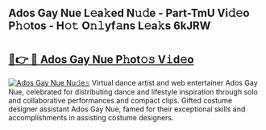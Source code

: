 ## Ados Gay Nue L𝚎a𝚔ed N𝚞𝚍e - Part-TmU Vi𝚍𝚎o P𝚑𝚘tos - H𝚘𝚝 O𝚗𝚕yf𝚊ns L𝚎a𝚔s 6kJRW

# <h2><a href="http://kf97p8.oniu.top/?m=Ados+Gay+Nue">🔗👉 🔴 Ados Gay Nue P𝚑ot𝚘𝚜 V𝚒d𝚎o</a></h2>

[![Ados Gay Nue Nu𝚍e𝚜](https://i.imgur.com/0qMVB7G.gif)](http://kf97p8.oniu.top/?m=Ados+Gay+Nue)
Virtual dance artist and web entertainer Ados Gay Nue, celebrated for distributing dance and lifestyle inspiration through solo and collaborative performances and compact clips. Gifted costume designer assistant Ados Gay Nue, famed for their exceptional skills and accomplishments in assisting costume designers.  
